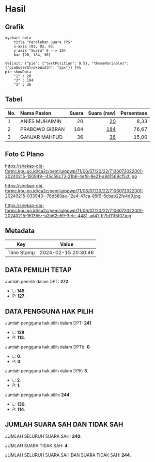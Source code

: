# Hasil

## Grafik

```mermaid
xychart-beta
    title "Perolehan Suara TPS"
    x-axis [01, 02, 03]
    y-axis "Suara" 0 --> 184
    bar [20, 184, 36]
```

```mermaid
%%{init: {"pie": {"textPosition": 0.5}, "themeVariables": {"pieOuterStrokeWidth": "5px"}} }%%
pie showData
    "1" : 20
    "2" : 184
    "3" : 36
```

## Tabel

| No. | Nama Paslon    | Suara | Suara (raw) | Persentase |
|:--- |:-------------- | -----:| -----------:| ----------:|
| 1   | ANIES MUHAIMIN | 20    | [20][p-1]   | 8,33       |
| 2   | PRABOWO GIBRAN | 184   | [184][p-2]  | 76,67      |
| 3   | GANJAR MAHFUD  | 36    | [36][p-3]   | 15,00      |


[p-1]: https://github.com/gigit-pemilu/pemilu-2024-71-sulawesi-utara/blob/main/pilpres/hitung-suara/sub/71-sulawesi-utara/sub/06-minahasa-utara/sub/07-likupang-timur/sub/2022-likupang-kampung-ambong/sub/001-tps/sub/paslon-1.txt
[p-2]: https://github.com/gigit-pemilu/pemilu-2024-71-sulawesi-utara/blob/main/pilpres/hitung-suara/sub/71-sulawesi-utara/sub/06-minahasa-utara/sub/07-likupang-timur/sub/2022-likupang-kampung-ambong/sub/001-tps/sub/paslon-2.txt
[p-3]: https://github.com/gigit-pemilu/pemilu-2024-71-sulawesi-utara/blob/main/pilpres/hitung-suara/sub/71-sulawesi-utara/sub/06-minahasa-utara/sub/07-likupang-timur/sub/2022-likupang-kampung-ambong/sub/001-tps/sub/paslon-3.txt

## Foto C Plano

https://sirekap-obj-formc.kpu.go.id/ca2c/pemilu/ppwp/71/06/07/20/22/7106072022001-20240215-150949--45c58c73-21b6-4ef8-8e21-a9d1569cf5cf.jpg

https://sirekap-obj-formc.kpu.go.id/ca2c/pemilu/ppwp/71/06/07/20/22/7106072022001-20240215-033943--78d580ae-12e4-47ca-85f9-6cbab22fe4d9.jpg

https://sirekap-obj-formc.kpu.go.id/ca2c/pemilu/ppwp/71/06/07/20/22/7106072022001-20240215-151355--a2b62c59-3efc-4481-ad41-ff7bf11f5f07.jpg


## Metadata

| Key        | Value               |
| ---------- | ------------------- |
| Time Stamp | 2024-02-15 20:30:46 |


## DATA PEMILIH TETAP

Jumlah pemilih dalam DPT: **272**.
 * L: **145**.
 * P: **127**.

## DATA PENGGUNA HAK PILIH

Jumlah pengguna hak pilih dalam DPT: **241**.
 * L: **128**.
 * P: **113**.

Jumlah pengguna hak pilih dalam DPTb: **0**.
 * L: **0**.
 * P: **0**.

Jumlah pengguna hak pilih dalam DPK: **3**.
 * L: **2**.
 * P: **1**.

Jumlah pengguna hak pilih: **244**.
 * L: **130**.
 * P: **114**.

## JUMLAH SUARA SAH DAN TIDAK SAH

JUMLAH SELURUH SUARA SAH: **240**.

JUMLAH SUARA TIDAK SAH: **4**.

JUMLAH SELURUH SUARA SAH DAN SUARA TIDAK SAH: **244**.


